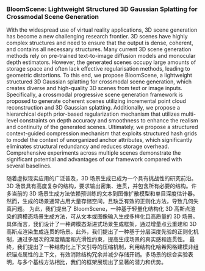 ### BloomScene: Lightweight Structured 3D Gaussian Splatting for Crossmodal Scene Generation

With the widespread use of virtual reality applications, 3D scene generation has become a new challenging research frontier. 3D scenes have highly complex structures and need to ensure that the output is dense, coherent, and contains all necessary structures. Many current 3D scene generation methods rely on pre-trained text-to-image diffusion models and monocular depth estimators. However, the generated scenes occupy large amounts of storage space and often lack effective regularisation methods, leading to geometric distortions. To this end, we propose BloomScene, a lightweight structured 3D Gaussian splatting for crossmodal scene generation, which creates diverse and high-quality 3D scenes from text or image inputs. Specifically, a crossmodal progressive scene generation framework is proposed to generate coherent scenes utilizing incremental point cloud reconstruction and 3D Gaussian splatting. Additionally, we propose a hierarchical depth prior-based regularization mechanism that utilizes multi-level constraints on depth accuracy and smoothness to enhance the realism and continuity of the generated scenes. Ultimately, we propose a structured context-guided compression mechanism that exploits structured hash grids to model the context of unorganized anchor attributes, which significantly eliminates structural redundancy and reduces storage overhead. Comprehensive experiments across multiple scenes demonstrate the significant potential and advantages of our framework compared with several baselines.

随着虚拟现实应用的广泛普及，3D 场景生成已成为一个具有挑战性的研究前沿。3D 场景具有高度复杂的结构，要求输出密集、连贯，并包含所有必要的结构。许多当前的 3D 场景生成方法依赖预训练的文本到图像扩散模型和单目深度估计器。然而，生成的场景通常占用大量存储空间，且缺乏有效的正则化方法，导致几何失真问题。
为此，我们提出了 BloomScene，一种基于轻量化结构化 3D 高斯点渲染的跨模态场景生成方法，可从文本或图像输入生成多样化且高质量的 3D 场景。具体而言，我们设计了一种跨模态渐进式场景生成框架，通过增量点云重建和 3D 高斯点渲染生成连贯的场景。此外，我们提出了一种基于分层深度先验的正则化机制，通过多层次的深度精度和光滑性约束，提高生成场景的真实感和连贯性。
最终，我们提出了一种结构化上下文引导的压缩机制，利用结构化哈希网格建模非组织锚点属性的上下文，有效消除结构冗余并减少存储开销。多场景的综合实验表明，与多个基线方法相比，我们的框架展现出了显著的潜力和优势。
